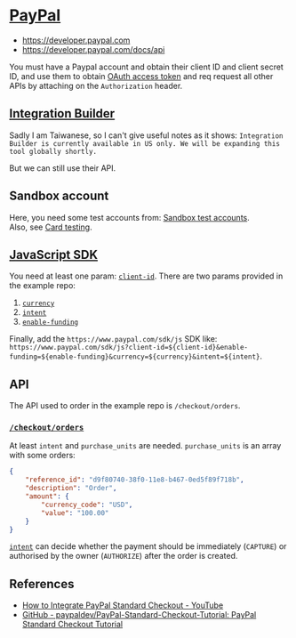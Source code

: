 # [PayPal](https://paypal.com)

* <https://developer.paypal.com>
* <https://developer.paypal.com/docs/api>

You must have a Paypal account and obtain their client ID and client secret ID, and use them to obtain [OAuth access token](https://developer.paypal.com/api/rest/#link-getaccesstoken) and req request all other APIs by attaching on the `Authorization` header.

## [Integration Builder](https://developer.paypal.com/integration-builder)

Sadly I am Taiwanese, so I can't give useful notes as it shows: `Integration Builder is currently available in US only. We will be expanding this tool globally shortly.`

But we can still use their API.

## Sandbox account

Here, you need some test accounts from: [Sandbox test accounts](https://developer.paypal.com/dashboard/accounts/).  
Also, see [Card testing](https://developer.paypal.com/api/rest/sandbox/card-testing/).

## [JavaScript SDK](https://developer.paypal.com/sdk/js)

You need at least one param: [`client-id`](https://developer.paypal.com/sdk/js/configuration/#link-clientid). There are two params provided in the example repo:

1. [`currency`](https://developer.paypal.com/sdk/js/configuration/#link-currency)
2. [`intent`](https://developer.paypal.com/sdk/js/configuration/#link-intent)
3. [`enable-funding`](https://developer.paypal.com/sdk/js/configuration/#link-enablefunding)

Finally, add the `https://www.paypal.com/sdk/js` SDK like: `https://www.paypal.com/sdk/js?client-id=${client-id}&enable-funding=${enable-funding}&currency=${currency}&intent=${intent}`.

## API

The API used to order in the example repo is `/checkout/orders`.

### [`/checkout/orders`](https://developer.paypal.com/docs/api/orders/v2/#orders_create)

At least `intent` and `purchase_units` are needed. `purchase_units` is an array with some orders:

```json
{
    "reference_id": "d9f80740-38f0-11e8-b467-0ed5f89f718b",
    "description": "Order",
    "amount": {
        "currency_code": "USD",
        "value": "100.00"
    }
}
```

[`intent`](https://developer.paypal.com/docs/api/orders/v2/#orders_create!path=intent&t=request) can decide whether the payment should be immediately (`CAPTURE`) or authorised by the owner (`AUTHORIZE`) after the order is created.

## References

* [How to Integrate PayPal Standard Checkout - YouTube](https://www.youtube.com/watch?v=MBfJEUGNNs0)
* [GitHub - paypaldev/PayPal-Standard-Checkout-Tutorial: PayPal Standard Checkout Tutorial](https://github.com/paypaldev/PayPal-Standard-Checkout-Tutorial)
